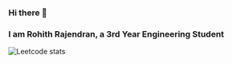 ### Hi there 👋 
### I am Rohith Rajendran, a 3rd Year Engineering Student 
![Leetcode stats](https://leetcard.jacoblin.cool/rohrokz?theme=unicorn)
<!--
**rohithraj02/rohithraj02** is a ✨ _special_ ✨ repository because its `README.md` (this file) appears on your GitHub profile.

Here are some ideas to get you started:

- 🔭 I’m currently working on ...
- 🌱 I’m currently learning ...
- 👯 I’m looking to collaborate on ...
- 🤔 I’m looking for help with ...
- 💬 Ask me about ...rohrokz
- 📫 How to reach me: ...
- 😄 Pronouns: ...
- ⚡ Fun fact: ...
-->
